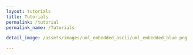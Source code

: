 ```yaml
---
layout: tutorials
title: Tutorials
permalink: /tutorial
permalink_name: /Tutorials

detail_image: /assets/images/uml_embedded_ascii/uml_embedded_blue.png

---
```



